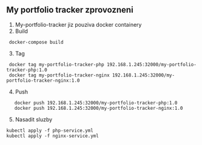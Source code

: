 My portfolio tracker zprovozneni
-----

1. My-portfolio-tracker jiz pouziva docker containery
2. Build
```shell
 docker-compose build
``` 
3. Tag
```shell
 docker tag my-portfolio-tracker-php 192.168.1.245:32000/my-portfolio-tracker-php:1.0
 docker tag my-portfolio-tracker-nginx 192.168.1.245:32000/my-portfolio-tracker-nginx:1.0
```

4. Push
```shell
   docker push 192.168.1.245:32000/my-portfolio-tracker-php:1.0
   docker push 192.168.1.245:32000/my-portfolio-tracker-nginx:1.0   
```

5. Nasadit sluzby
```shell
kubectl apply -f php-service.yml
kubectl apply -f nginx-service.yml
```

